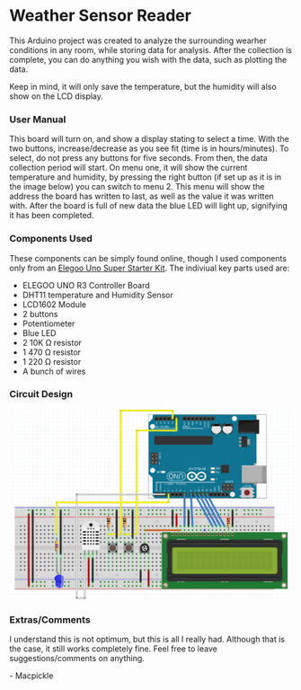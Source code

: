 
# Weather Sensor Reader

This Arduino project was created to analyze the surrounding wearher conditions in any room, while storing data for analysis. After the collection is complete, you can do anything you wish with the data, such as plotting the data.

Keep in mind, it will only save the temperature, but the humidity will also show on the LCD display.

### User Manual

This board will turn on, and show a display stating to select a time. With the two buttons, increase/decrease as you see fit (time is in hours/minutes). To select, do not press any buttons for five seconds. From then, the data collection period will start. On menu one, it will show the current temperature and humidity, by pressing the right button (if set up as it is in the image below) you can switch to menu 2. This menu will show the address the board has written to last, as well as the value it was written with. After the board is full of new data the blue LED will light up, signifying it has been completed.

### Components Used

These components can be simply found online, though I used components only from an [Elegoo Uno Super Starter Kit](https://www.amazon.ca/Elegoo-Project-Starter-Tutorial-Arduino/dp/B01D8KOZF4/ref=sr_1_5?dib=eyJ2IjoiMSJ9.AcWZy-Yg4mDTnhzEHozxzJjUEeTZ9fbaMtj9CPsZZzYvIxfQ_6AvSBVgosgjam0lfNG2RXfVjnv-WfndQ22P9qoqk-erkiSjfmpW_JO3uRIlW_1mTFgT_3uNYL0L_ccT35MGk8R2uD3VMgyI-_bMG1zhB16VoIAkFmtNim48V-MkEoq9gYUNJrAzDYNSg2Xa2-phleisTggC1A9Zs8gTa-rwEaqOjo4f-_bWVmQ4xQFp7EieBAbskfi-93y4n34G4FwIfvVTN_ha_NWFG0hkt4y2Z4P5va95IlzUMYr_R2c.Di_fDS4NrpBXJ0yJ7HznYSng3QitiZy-_G7QfavhqYg&dib_tag=se&keywords=arduino+kit&qid=1708905416&sr=8-5). The indiviual key parts used are:
- ELEGOO UNO R3 Controller Board
- DHT11 temperature and Humidity Sensor
- LCD1602 Module
- 2 buttons
- Potentiometer 
- Blue LED
- 2 10K Ω resistor
- 1 470 Ω resistor
- 1 220 Ω resistor
- A bunch of wires

### Circuit Design
![Weather Reader Circuit Board](https://github.com/Macpickle/Arduino-Weather-Sensor-Reader/blob/main/Weather%20Reader%20Circuit%20Design.png)


### Extras/Comments

I understand this is not optimum, but this is all I really had. Although that is the case, it still works completely fine.
Feel free to leave suggestions/comments on anything.

\- Macpickle
